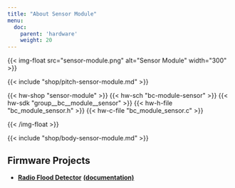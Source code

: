 ```yaml
---
title: "About Sensor Module"
menu:
  doc:
    parent: 'hardware'
    weight: 20
---
```


{{< img-float src="sensor-module.png" alt="Sensor Module" width="300" >}}

{{< include "shop/pitch-sensor-module.md" >}}

{{< hw-shop "sensor-module" >}}
{{< hw-sch "bc-module-sensor" >}}
{{< hw-sdk "group__bc__module__sensor" >}}
{{< hw-h-file "bc_module_sensor.h" >}}
{{< hw-c-file "bc_module_sensor.c" >}}

{{< /img-float >}}

{{< include "shop/body-sensor-module.md" >}}

## Firmware Projects

* [**Radio Flood Detector**](https://github.com/bigclownlabs/bcf-radio-flood-detector/releases) [**(documentation)**](https://www.bigclown.com/doc/projects/radio-flood-detector/)
